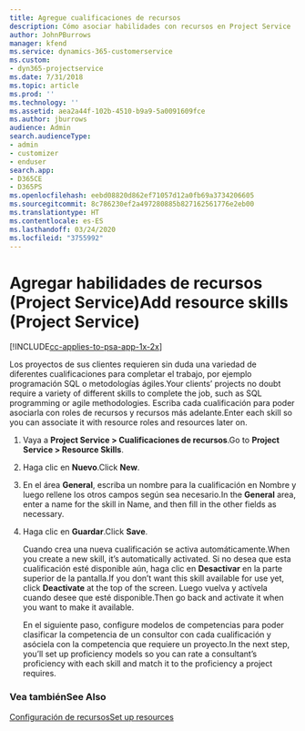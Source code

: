 ```yaml
---
title: Agregue cualificaciones de recursos
description: Cómo asociar habilidades con recursos en Project Service
author: JohnPBurrows
manager: kfend
ms.service: dynamics-365-customerservice
ms.custom:
- dyn365-projectservice
ms.date: 7/31/2018
ms.topic: article
ms.prod: ''
ms.technology: ''
ms.assetid: aea2a44f-102b-4510-b9a9-5a0091609fce
ms.author: jburrows
audience: Admin
search.audienceType:
- admin
- customizer
- enduser
search.app:
- D365CE
- D365PS
ms.openlocfilehash: eebd08820d862ef71057d12a0fb69a3734206605
ms.sourcegitcommit: 8c786230ef2a497280885b827162561776e2eb00
ms.translationtype: HT
ms.contentlocale: es-ES
ms.lasthandoff: 03/24/2020
ms.locfileid: "3755992"
---
```

# <a name="add-resource-skills-project-service"></a><span data-ttu-id="09116-103">Agregar habilidades de recursos (Project Service)</span><span class="sxs-lookup"><span data-stu-id="09116-103">Add resource skills (Project Service)</span></span>

[!INCLUDE[cc-applies-to-psa-app-1x-2x](../includes/cc-applies-to-psa-app-1x-2x.md)]

<span data-ttu-id="09116-104">Los proyectos de sus clientes requieren sin duda una variedad de diferentes cualificaciones para completar el trabajo, por ejemplo programación SQL o metodologías ágiles.</span><span class="sxs-lookup"><span data-stu-id="09116-104">Your clients’ projects no doubt require a variety of different skills to complete the job, such as SQL programming or agile methodologies.</span></span> <span data-ttu-id="09116-105">Escriba cada cualificación para poder asociarla con roles de recursos y recursos más adelante.</span><span class="sxs-lookup"><span data-stu-id="09116-105">Enter each skill so you can associate it with resource roles and resources later on.</span></span>  
  
1. <span data-ttu-id="09116-106">Vaya a **Project Service > Cualificaciones de recursos**.</span><span class="sxs-lookup"><span data-stu-id="09116-106">Go to **Project Service > Resource Skills**.</span></span>  
  
2. <span data-ttu-id="09116-107">Haga clic en **Nuevo**.</span><span class="sxs-lookup"><span data-stu-id="09116-107">Click **New**.</span></span>  
  
3. <span data-ttu-id="09116-108">En el área **General**, escriba un nombre para la cualificación en Nombre y luego rellene los otros campos según sea necesario.</span><span class="sxs-lookup"><span data-stu-id="09116-108">In the **General** area, enter a name for the skill in Name, and then fill in the other fields as necessary.</span></span>  
  
4. <span data-ttu-id="09116-109">Haga clic en **Guardar**.</span><span class="sxs-lookup"><span data-stu-id="09116-109">Click **Save**.</span></span>  
  
   <span data-ttu-id="09116-110">Cuando crea una nueva cualificación se activa automáticamente.</span><span class="sxs-lookup"><span data-stu-id="09116-110">When you create a new skill, it’s automatically activated.</span></span> <span data-ttu-id="09116-111">Si no desea que esta cualificación esté disponible aún, haga clic en **Desactivar** en la parte superior de la pantalla.</span><span class="sxs-lookup"><span data-stu-id="09116-111">If you don’t want this skill available for use yet, click **Deactivate** at the top of the screen.</span></span> <span data-ttu-id="09116-112">Luego vuelva y actívela cuando desee que esté disponible.</span><span class="sxs-lookup"><span data-stu-id="09116-112">Then go back and activate it when you want to make it available.</span></span>  
  
   <span data-ttu-id="09116-113">En el siguiente paso, configure modelos de competencias para poder clasificar la competencia de un consultor con cada cualificación y asóciela con la competencia que requiere un proyecto.</span><span class="sxs-lookup"><span data-stu-id="09116-113">In the next step, you’ll set up proficiency models so you can rate a consultant’s proficiency with each skill and match it to the proficiency a project requires.</span></span>  
  
### <a name="see-also"></a><span data-ttu-id="09116-114">Vea también</span><span class="sxs-lookup"><span data-stu-id="09116-114">See Also</span></span>  
 [<span data-ttu-id="09116-115">Configuración de recursos</span><span class="sxs-lookup"><span data-stu-id="09116-115">Set up resources</span></span>](../project-service/set-up-resources.md)
